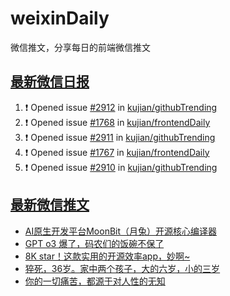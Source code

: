 # weixinDaily
微信推文，分享每日的前端微信推文

## [最新微信日报](https://github.com/kujian/weixinDaily/issues)

<!--START_SECTION:activity-->
1. ❗ Opened issue [#2912](https://github.com/kujian/githubTrending/issues/2912) in [kujian/githubTrending](https://github.com/kujian/githubTrending)
2. ❗ Opened issue [#1768](https://github.com/kujian/frontendDaily/issues/1768) in [kujian/frontendDaily](https://github.com/kujian/frontendDaily)
3. ❗ Opened issue [#2911](https://github.com/kujian/githubTrending/issues/2911) in [kujian/githubTrending](https://github.com/kujian/githubTrending)
4. ❗ Opened issue [#1767](https://github.com/kujian/frontendDaily/issues/1767) in [kujian/frontendDaily](https://github.com/kujian/frontendDaily)
5. ❗ Opened issue [#2910](https://github.com/kujian/githubTrending/issues/2910) in [kujian/githubTrending](https://github.com/kujian/githubTrending)
<!--END_SECTION:activity-->


## [最新微信推文](https://weixin.qdkfweb.cn/)

<!-- BLOG-POST-LIST:START -->
- [AI原生开发平台MoonBit（月兔）开源核心编译器](https://weixin.qdkfweb.cn/60909.html)
- [GPT o3 爆了，码农们的饭碗不保了](https://weixin.qdkfweb.cn/60883.html)
- [8K star！这款实用的开源效率app，妙啊~](https://weixin.qdkfweb.cn/60908.html)
- [猝死，36岁。家中两个孩子，大的六岁，小的三岁](https://weixin.qdkfweb.cn/60891.html)
- [你的一切痛苦，都源于对人性的无知](https://weixin.qdkfweb.cn/60894.html)
<!-- BLOG-POST-LIST:END -->
